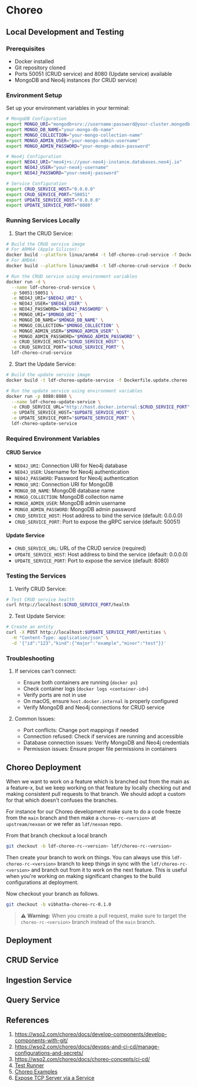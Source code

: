 # Choreo 

## Local Development and Testing

### Prerequisites
- Docker installed
- Git repository cloned
- Ports 50051 (CRUD service) and 8080 (Update service) available
- MongoDB and Neo4j instances (for CRUD service)

### Environment Setup
Set up your environment variables in your terminal:

```bash
# MongoDB Configuration
export MONGO_URI="mongodb+srv://username:password@your-cluster.mongodb.net/?retryWrites=true&w=majority"
export MONGO_DB_NAME="your-mongo-db-name"
export MONGO_COLLECTION="your-mongo-collection-name"
export MONGO_ADMIN_USER="your-mongo-admin-username"
export MONGO_ADMIN_PASSWORD="your-mongo-admin-password"

# Neo4j Configuration
export NEO4J_URI="neo4j+s://your-neo4j-instance.databases.neo4j.io"
export NEO4J_USER="your-neo4j-username"
export NEO4J_PASSWORD="your-neo4j-password"

# Service Configuration
export CRUD_SERVICE_HOST="0.0.0.0"
export CRUD_SERVICE_PORT="50051"
export UPDATE_SERVICE_HOST="0.0.0.0"
export UPDATE_SERVICE_PORT="8080"
```

### Running Services Locally

1. Start the CRUD Service:
```bash
# Build the CRUD service image
# For ARM64 (Apple Silicon):
docker build --platform linux/arm64 -t ldf-choreo-crud-service -f Dockerfile.crud.choreo .
# For AMD64:
docker build --platform linux/amd64 -t ldf-choreo-crud-service -f Dockerfile.crud.choreo .

# Run the CRUD service using environment variables
docker run -d \
  --name ldf-choreo-crud-service \
  -p 50051:50051 \
  -e NEO4J_URI="$NEO4J_URI" \
  -e NEO4J_USER="$NEO4J_USER" \
  -e NEO4J_PASSWORD="$NEO4J_PASSWORD" \
  -e MONGO_URI="$MONGO_URI" \
  -e MONGO_DB_NAME="$MONGO_DB_NAME" \
  -e MONGO_COLLECTION="$MONGO_COLLECTION" \
  -e MONGO_ADMIN_USER="$MONGO_ADMIN_USER" \
  -e MONGO_ADMIN_PASSWORD="$MONGO_ADMIN_PASSWORD" \
  -e CRUD_SERVICE_HOST="$CRUD_SERVICE_HOST" \
  -e CRUD_SERVICE_PORT="$CRUD_SERVICE_PORT" \
  ldf-choreo-crud-service
```

2. Start the Update Service:
```bash
# Build the update service image
docker build -t ldf-choreo-update-service -f Dockerfile.update.choreo .

# Run the update service using environment variables
docker run -p 8080:8080 \
  --name ldf-choreo-update-service \
  -e CRUD_SERVICE_URL="http://host.docker.internal:$CRUD_SERVICE_PORT" \
  -e UPDATE_SERVICE_HOST="$UPDATE_SERVICE_HOST" \
  -e UPDATE_SERVICE_PORT="$UPDATE_SERVICE_PORT" \
  ldf-choreo-update-service
```

### Required Environment Variables

#### CRUD Service
- `NEO4J_URI`: Connection URI for Neo4j database
- `NEO4J_USER`: Username for Neo4j authentication
- `NEO4J_PASSWORD`: Password for Neo4j authentication
- `MONGO_URI`: Connection URI for MongoDB
- `MONGO_DB_NAME`: MongoDB database name
- `MONGO_COLLECTION`: MongoDB collection name
- `MONGO_ADMIN_USER`: MongoDB admin username
- `MONGO_ADMIN_PASSWORD`: MongoDB admin password
- `CRUD_SERVICE_HOST`: Host address to bind the service (default: 0.0.0.0)
- `CRUD_SERVICE_PORT`: Port to expose the gRPC service (default: 50051)

#### Update Service
- `CRUD_SERVICE_URL`: URL of the CRUD service (required)
- `UPDATE_SERVICE_HOST`: Host address to bind the service (default: 0.0.0.0)
- `UPDATE_SERVICE_PORT`: Port to expose the service (default: 8080)

### Testing the Services

1. Verify CRUD Service:
```bash
# Test CRUD service health
curl http://localhost:$CRUD_SERVICE_PORT/health
```

2. Test Update Service:
```bash
# Create an entity
curl -X POST http://localhost:$UPDATE_SERVICE_PORT/entities \
  -H "Content-Type: application/json" \
  -d '{"id":"123","kind":{"major":"example","minor":"test"}}'
```

### Troubleshooting

1. If services can't connect:
   - Ensure both containers are running (`docker ps`)
   - Check container logs (`docker logs <container-id>`)
   - Verify ports are not in use
   - On macOS, ensure `host.docker.internal` is properly configured
   - Verify MongoDB and Neo4j connections for CRUD service

2. Common Issues:
   - Port conflicts: Change port mappings if needed
   - Connection refused: Check if services are running and accessible
   - Database connection issues: Verify MongoDB and Neo4j credentials
   - Permission issues: Ensure proper file permissions in containers


## Choreo Deployment 

When we want to work on a feature which is branched out from the main as a
feature-x, but we keep working on that feature by locally checking out and
making consistent pull requests to that branch. We should adopt a custom for that
which doesn't confuses the branches. 

For instance for our Choreo development make sure to do a code freeze from the `main` 
branch and then make a `choreo-rc-<version>` at `upstream/nexoan` or we refer as `ldf/nexoan` repo. 

From that branch checkout a local branch

```bash
git checkout -b ldf-choreo-rc-<version> ldf/choreo-rc-<version>
```

Then create your branch to work on things. You can always use this `ldf-choreo-rc-<version>`
branch to keep things in sync with the `ldf/choreo-rc-<version>` and branch out from 
it to work on the next feature. This is useful when you're working on making significant changes
to the build configurations at deployment. 

Now checkout your branch as follows. 

```bash
git checkout -b vibhatha-choreo-rc-0.1.0
```

> ⚠️ **Warning:** When you create a pull request, make sure to target the `choreo-rc-<version>` branch instead of the `main` branch.

## Deployment

## CRUD Service

## Ingestion Service

## Query Service

## References

1. https://wso2.com/choreo/docs/develop-components/develop-components-with-git/
2. https://wso2.com/choreo/docs/devops-and-ci-cd/manage-configurations-and-secrets/
3. https://wso2.com/choreo/docs/choreo-concepts/ci-cd/
4. [Test Runner](https://wso2.com/choreo/docs/testing/test-components-with-test-runner/)
5. [Choreo Examples](https://github.com/wso2/choreo-samples)
6. [Expose TCP Server via a Service](https://wso2.com/choreo/docs/develop-components/develop-services/expose-a-tcp-server-via-a-service/#step-2-build-and-deploy)
